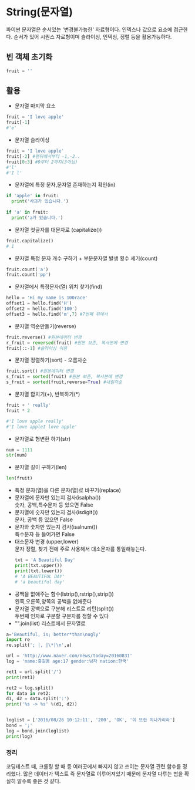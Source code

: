 # String(문자열)
파이썬 문자열은 순서있는 '변경불가능한' 자료형이다. 인덱스나 값으로 요소에 접근한다. 순서가 있어 시퀀스 자료형이며 슬라이싱, 인덱싱, 정렬 등을 활용가능하다.


## 빈 객체 초기화
```python
fruit = ''
```

## 활용
  - 문자열 마지막 요소
  ```python
  fruit = 'I love apple'
  fruit[-1] 
  #'e'
  ```
  - 문자열 슬라이싱
  ```python
  fruit = 'I love apple'
  fruit[-2] #맨뒤에서부터 -1,-2..
  fruit[0:3] #0부터 2까지(3아님)
  #'l'
  #'I l'
  ```

  - 문자열에 특정 문자,문자열 존재하는지 확인(in)
  ```python
  if 'apple' in fruit:
    print('사과가 있습니다.')
    
  if 'a' in fruit:
    print('a가 있습니다.')
  ```
  - 문자열 첫글자를 대문자로 (capitalize())
  ```python
  fruit.capitalize()
  # 1
  ```
  - 문자열 특정 문자 개수 구하기 + 부분문자열 발생 횟수 세기(count)
  ```python
  fruit.count('a')
  fruit.count('pp')
  ```
  - 문자열에서 특정문자(열) 위치 찾기(find)
  ```python
  hello = 'Hi my name is 100race'
  offset1 = hello.find('H')
  offset2 = hello.find('100')
  offset3 = hello.find('m',7) #7번째 뒤에서 
  ```
  - 문자열 역순만들기(reverse)
  ```python
  fruit.reverse() #원본데이터 변경
  r_fruit = reversed(fruit) #원본 보존, 복사본에 변경
  fruit[::-1] #슬라이싱 이용
  ```
  - 문자열 정렬하기(sort) - 오름차순
  ```python
  fruit.sort() #원본데이터 변경
  s_fruit = sorted(fruit) #원본 보존, 복사본에 변경
  s_fruit = sorted(fruit,reverse=True) #내림차순
  ```
  - 문자열 합치기(+), 반복하기(*)
  ```python
  fruit + ' really'
  fruit * 2
  
  #'I love apple really'
  #'I love appleI love apple'
  ```
  - 문자열로 형변환 하기(str)
  ```python
  num = 1111
  str(num)
  ```
  - 문자열 길이 구하기(len)
  ```python
  len(fruit)
  ```
  - 특정 문자(열)을 다른 문자(열)로 바꾸기(replace)
  - 문자열에 문자만 있는지 검사(isalpha()) <br>
   숫자, 공백,특수문자 등 있으면 False
  - 문자열에 숫자만 있는지 검사(isdigit()) <br>
   문자, 공백 등 있으면 False
  - 문자와 숫자만 있는지 검사(isalnum()) <br>
   특수문자 등 들어가면 False
  - 대소문자 변경 (upper,lower) <br>
   문자 정렬, 찾기 전에 주로 사용해서 대소문자를 통일해놓는다.
     ```python
     txt = 'A Beautiful Day'
     print(txt.upper())
     print(txt.lower())
     # 'A BEAUTIFUL DAY'
     # 'a beautiful day'
     ```
  - 공백을 없애주는 함수(lstrip(),rstrip(),strip())<br>
  왼쪽,오른쪽,양쪽의 공백을 없애준다
  - 문자열 공백으로 구분해 리스트로 리턴(split()) <br>
  두번째 인자로 구분할 구분자를 정할 수 있다
  - "".join(list) 리스트에서 문자열로
   ```python
a='Beautiful, is; better*than\nugly'
import re
re.split('; |, |\*|\n',a)

url = 'http://www.naver.com/news/today=20160831'
log = 'name:홍길동 age:17 gender:남자 nation:한국'
 
ret1 = url.split('/')
print(ret1)
 
ret2 = log.split()
for data in ret2:
   d1, d2 = data.split(':')
   print('%s -> %s' %(d1, d2))
 

loglist = ['2016/08/26 10:12:11', '200', 'OK', '이 또한 지나가리라']
bond = ';'
log = bond.join(loglist)
print(log)
 ```



  


### 정리
 코딩테스트 때, 크롤링 할 때 등 여러곳에서 빠지지 않고 쓰이는 문자열 관련 함수를 정리했다. 많은 데이터가 텍스트 즉 문자열로 이루어져있기 때문에 문자열 다루는 법을 확실히 알수록 좋은 것 같다.
